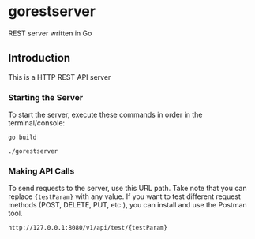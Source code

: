 # gorestserver
REST server written in Go

## Introduction

This is a HTTP REST API server

### Starting the Server

To start the server, execute these commands in order in the terminal/console:
```shell
go build

./gorestserver
```

### Making API Calls

To send requests to the server, use this URL path.
Take note that you can replace `{testParam}` with any value.
If you want to test different request methods (POST, DELETE, PUT, etc.), you can install and use the Postman tool.
```shell
http://127.0.0.1:8080/v1/api/test/{testParam}
```
